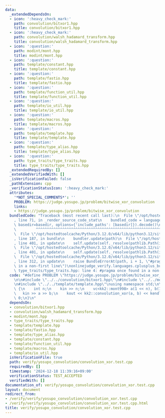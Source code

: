 ```yaml
---
data:
  _extendedDependsOn:
  - icon: ':heavy_check_mark:'
    path: convolution/bitxor1.hpp
    title: convolution/bitxor1.hpp
  - icon: ':heavy_check_mark:'
    path: convolution/walsh_hadamard_transform.hpp
    title: convolution/walsh_hadamard_transform.hpp
  - icon: ':question:'
    path: modint/mont.hpp
    title: modint/mont.hpp
  - icon: ':question:'
    path: template/constant.hpp
    title: template/constant.hpp
  - icon: ':question:'
    path: template/fastio.hpp
    title: template/fastio.hpp
  - icon: ':question:'
    path: template/function_util.hpp
    title: template/function_util.hpp
  - icon: ':question:'
    path: template/io_util.hpp
    title: template/io_util.hpp
  - icon: ':question:'
    path: template/macros.hpp
    title: template/macros.hpp
  - icon: ':question:'
    path: template/template.hpp
    title: template/template.hpp
  - icon: ':question:'
    path: template/type_alias.hpp
    title: template/type_alias.hpp
  - icon: ':question:'
    path: type_traits/type_traits.hpp
    title: type_traits/type_traits.hpp
  _extendedRequiredBy: []
  _extendedVerifiedWith: []
  _isVerificationFailed: false
  _pathExtension: cpp
  _verificationStatusIcon: ':heavy_check_mark:'
  attributes:
    '*NOT_SPECIAL_COMMENTS*': ''
    PROBLEM: https://judge.yosupo.jp/problem/bitwise_xor_convolution
    links:
    - https://judge.yosupo.jp/problem/bitwise_xor_convolution
  bundledCode: "Traceback (most recent call last):\n  File \"/opt/hostedtoolcache/Python/3.12.0/x64/lib/python3.12/site-packages/onlinejudge_verify/documentation/build.py\"\
    , line 71, in _render_source_code_stat\n    bundled_code = language.bundle(stat.path,\
    \ basedir=basedir, options={'include_paths': [basedir]}).decode()\n          \
    \         ^^^^^^^^^^^^^^^^^^^^^^^^^^^^^^^^^^^^^^^^^^^^^^^^^^^^^^^^^^^^^^^^^^^^^^^^^^^^^^^^^\n\
    \  File \"/opt/hostedtoolcache/Python/3.12.0/x64/lib/python3.12/site-packages/onlinejudge_verify/languages/cplusplus.py\"\
    , line 187, in bundle\n    bundler.update(path)\n  File \"/opt/hostedtoolcache/Python/3.12.0/x64/lib/python3.12/site-packages/onlinejudge_verify/languages/cplusplus_bundle.py\"\
    , line 401, in update\n    self.update(self._resolve(pathlib.Path(included), included_from=path))\n\
    \  File \"/opt/hostedtoolcache/Python/3.12.0/x64/lib/python3.12/site-packages/onlinejudge_verify/languages/cplusplus_bundle.py\"\
    , line 401, in update\n    self.update(self._resolve(pathlib.Path(included), included_from=path))\n\
    \  File \"/opt/hostedtoolcache/Python/3.12.0/x64/lib/python3.12/site-packages/onlinejudge_verify/languages/cplusplus_bundle.py\"\
    , line 312, in update\n    raise BundleErrorAt(path, i + 1, \"#pragma once found\
    \ in a non-first line\")\nonlinejudge_verify.languages.cplusplus_bundle.BundleErrorAt:\
    \ type_traits/type_traits.hpp: line 4: #pragma once found in a non-first line\n"
  code: "#define PROBLEM \"https://judge.yosupo.jp/problem/bitwise_xor_convolution\"\
    \n\n#include \"../../convolution/bitxor1.hpp\"\n#include \"../../modint/mont.hpp\"\
    \n#include \"../../template/template.hpp\"\nusing namespace std;\n\nint main()\
    \ {\n    int n;\n    kin >> n;\n    vc<kk2::mont998> a(1 << n), b(1 << n);\n \
    \   kin >> a >> b;\n    kout << kk2::convolution_xor(a, b) << kendl;\n\n    return\
    \ 0;\n}\n"
  dependsOn:
  - convolution/bitxor1.hpp
  - convolution/walsh_hadamard_transform.hpp
  - modint/mont.hpp
  - type_traits/type_traits.hpp
  - template/template.hpp
  - template/fastio.hpp
  - template/type_alias.hpp
  - template/constant.hpp
  - template/function_util.hpp
  - template/macros.hpp
  - template/io_util.hpp
  isVerificationFile: true
  path: verify/yosupo_convolution/convolution_xor.test.cpp
  requiredBy: []
  timestamp: '2024-12-18 11:39:16+09:00'
  verificationStatus: TEST_ACCEPTED
  verifiedWith: []
documentation_of: verify/yosupo_convolution/convolution_xor.test.cpp
layout: document
redirect_from:
- /verify/verify/yosupo_convolution/convolution_xor.test.cpp
- /verify/verify/yosupo_convolution/convolution_xor.test.cpp.html
title: verify/yosupo_convolution/convolution_xor.test.cpp
---
```

